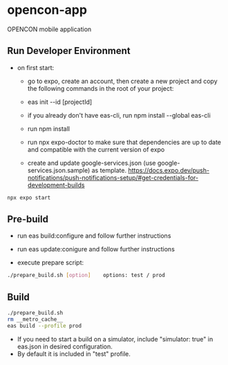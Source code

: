# opencon-app

OPENCON mobile application

## Run Developer Environment

- on first start:

  - go to expo, create an account, then create a new project and copy the following commands in the root of your project:

  - eas init --id [projectId]

  - if you already don't have eas-cli, run npm install --global eas-cli

  - run npm install

  - run npx expo-doctor to make sure that dependencies are up to date and compatible with the current version of expo

  - create and update google-services.json (use google-services.json.sample) as template. https://docs.expo.dev/push-notifications/push-notifications-setup/#get-credentials-for-development-builds

```bash
npx expo start
```

## Pre-build

- run eas build:configure and follow further instructions

- run eas update:conigure and follow further instructions

- execute prepare script:

```bash
./prepare_build.sh [option]    options: test / prod
```

## Build

```bash
./prepare_build.sh
rm __metro_cache__
eas build --profile prod
```

- If you need to start a build on a simulator, include "simulator: true" in eas.json in desired configuration.
- By default it is included in "test" profile.
